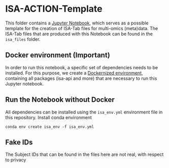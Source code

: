 # ISA-ACTION-Template
This folder contains a [Jupyter Notebook](https://github.com/Xomics/ISA-ACTION-Template/blob/main/ISA_ACTION-Template.ipynb), which serves as a possible template for the creation of ISA-Tab files for multi-omics (meta)data.
The ISA-Tab files that are produced with this Notebook can be found in the `isa_files` folder.

## Docker environment (**Important**)

In order to run this notebook, a specific set of dependencies needs to be installed. For this purpose, we create a [Dockernized environment](https://github.com/Xomics/Isatools_environment), containing all packages (isa-api and more) that are necessary to run this Jupyter notebook.

## Run the Notebook without Docker

All dependencies can be installed using the `isa_env.yml` environment file in this repository. Install conda environment
```
conda env create isa_env -f isa_env.yml
```

## Fake IDs
The Subject IDs that can be found in the files here are not real, with respect to privacy




